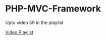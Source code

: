 # PHP-MVC-Framework

Upto video 59 in the playlist

[Video Playlist](https://www.youtube.com/playlist?list=PLFPkAJFH7I0keB1qpWk5qVVUYdNLTEUs3)
